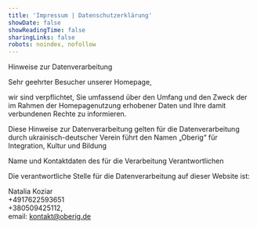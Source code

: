 ```yaml
---
title: 'Impressum | Datenschutzerklärung'
showDate: false
showReadingTime: false
sharingLinks: false
robots: noindex, nofollow
---
```


Hinweise zur Datenverarbeitung

Sehr geehrter Besucher unserer Homepage,

wir sind verpflichtet, Sie umfassend über den Umfang und den Zweck der im Rahmen der Homepagenutzung erhobener Daten und Ihre damit verbundenen Rechte zu informieren.

Diese Hinweise zur Datenverarbeitung gelten für die Datenverarbeitung durch ukrainisch-deutscher Verein führt den Namen „Oberig“ für Integration, Kultur und Bildung

Name und Kontaktdaten des für die Verarbeitung Verantwortlichen

Die verantwortliche Stelle für die Datenverarbeitung auf dieser Website ist:

Natalia Koziar  
+4917622593651  
+380509425112,  
email: kontakt@oberig.de

